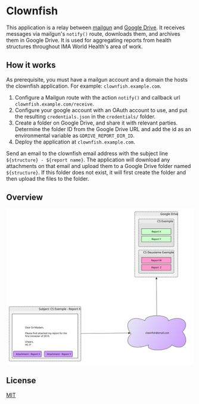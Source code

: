 Clownfish
=========

This application is a relay between [mailgun](https://www.mailgun.com/) and [Google Drive](https://drive.google.com).  It receives messages via mailgun's `notify()` route, downloads them, and archives them in Google Drive.  It is used for aggregating reports from health structures throughout IMA World Health's area of work.

## How it works

As prerequisite, you must have a mailgun account and a domain the hosts the clownfish application.  For example: `clownfish.example.com`.
 1. Configure a Mailgun route with the action `notify()` and callback url `clownfish.example.com/receive`.
 2. Configure your google account with an OAuth account to use, and put the resulting `credentials.json` in the `credentials/` folder.
 3. Create a folder on Google Drive, and share it with relevant parties.  Determine the folder ID from the Google Drive URL and add the id as an environmental variable as `GDRIVE_REPORT_DIR_ID`.
 3. Deploy the application at `clownfish.example.com`.

Send an email to the clownfish email address with the subject line `${structure} - ${report name}`.  The application will download any attachments on that email and upload them to a Google Drive folder named `${structure}`.  If this folder does not exist, it will first create the folder and then upload the files to the folder.

## Overview
![Clownfish Overview](./docs/overview.svg "How it works")

## License
[MIT](./LICENSE)
